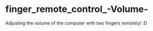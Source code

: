# finger_remote_control_-Volume-
Adjusting the volume of the computer with two fingers remotely! :D
